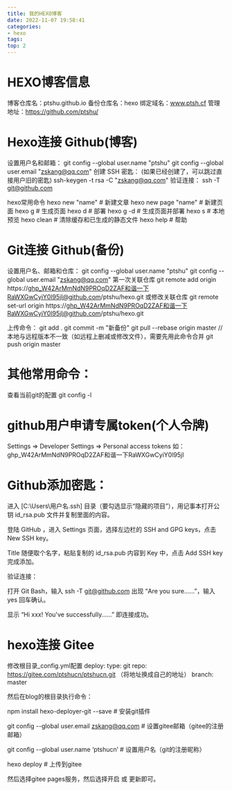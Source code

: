 ```yaml
---
title: 我的HEXO博客
date: 2022-11-07 19:58:41
categories: 
- hexo
tags:
top: 2
---
```

#  HEXO博客信息
博客仓库名：ptshu.github.io
备份仓库名：hexo
绑定域名：www.ptsh.cf
管理地址：https://github.com/ptshu/
#  Hexo连接 Github(博客)
<!--more-->
设置用户名和邮箱：
git config --global user.name "ptshu"
git config --global user.email "zskang@qq.com"
创建 SSH 密匙：
(如果已经创建了，可以跳过直接用户旧的密匙)
ssh-keygen -t rsa -C  "zskang@qq.com"
验证连接：
ssh -T git@github.com

hexo常用命令
hexo new "name"       # 新建文章
hexo new page "name"  # 新建页面
hexo g                # 生成页面
hexo d                # 部署
hexo g -d             # 生成页面并部署
hexo s                # 本地预览
hexo clean            # 清除缓存和已生成的静态文件
hexo help             # 帮助


#  Git连接 Github(备份)
设置用户名、邮箱和仓库：
git config --global user.name "ptshu"
git config --global user.email "zskang@qq.com"
第一次关联仓库
git remote add origin https://ghp_W42ArMmNdN9PROqD2ZAF和谐一下RaWXGwCyiY0l95jI@github.com/ptshu/hexo.git
或修改关联仓库
git remote set-url origin https://ghp_W42ArMmNdN9PROqD2ZAF和谐一下RaWXGwCyiY0l95jI@github.com/ptshu/hexo.git

上传命令：
git add .
git commit -m "新备份"
git pull --rebase origin master    //本地与远程版本不一致（如远程上删减或修改文件），需要先用此命令合并
git push origin master

#  其他常用命令：
查看当前git的配置
git config -l 

#  github用户申请专属token(个人令牌)
Settings => Developer Settings => Personal access tokens
如：ghp_W42ArMmNdN9PROqD2ZAF和谐一下RaWXGwCyiY0l95jI

#  Github添加密匙：

进入 [C:\Users\用户名\.ssh] 目录（要勾选显示“隐藏的项目”），用记事本打开公钥 id_rsa.pub 文件并复制里面的内容。

登陆 GitHub ，进入 Settings 页面，选择左边栏的 SSH and GPG keys，点击 New SSH key。

Title 随便取个名字，粘贴复制的 id_rsa.pub 内容到 Key 中，点击 Add SSH key 完成添加。

验证连接：

打开 Git Bash，输入 ssh -T git@github.com 出现 “Are you sure……”，输入 yes 回车确认。

显示 “Hi xxx! You've successfully……” 即连接成功。

#  hexo连接 Gitee

修改根目录_config.yml配置
deploy:
type: git
repo: https://gitee.com/ptshucn/ptshucn.git （将地址换成自己的地址）
branch: master

然后在blog的根目录执行命令：

npm install hexo-deployer-git --save # 安装git插件

git config --global user.email zskang@qq.com # 设置gitee邮箱（gitee的注册邮箱）

git config --global user.name ‘ptshucn’ # 设置用户名（git的注册昵称）

hexo deploy # 上传到gitee

然后选择gitee pages服务，然后选择开启 或 更新即可。